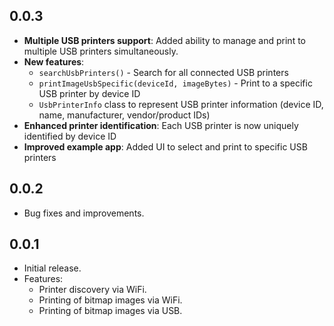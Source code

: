 ## 0.0.3

*   **Multiple USB printers support**: Added ability to manage and print to multiple USB printers simultaneously.
*   **New features**:
    *   `searchUsbPrinters()` - Search for all connected USB printers
    *   `printImageUsbSpecific(deviceId, imageBytes)` - Print to a specific USB printer by device ID
    *   `UsbPrinterInfo` class to represent USB printer information (device ID, name, manufacturer, vendor/product IDs)
*   **Enhanced printer identification**: Each USB printer is now uniquely identified by device ID
*   **Improved example app**: Added UI to select and print to specific USB printers

## 0.0.2

*   Bug fixes and improvements.

## 0.0.1

*   Initial release.
*   Features:
    *   Printer discovery via WiFi.
    *   Printing of bitmap images via WiFi.
    *   Printing of bitmap images via USB.